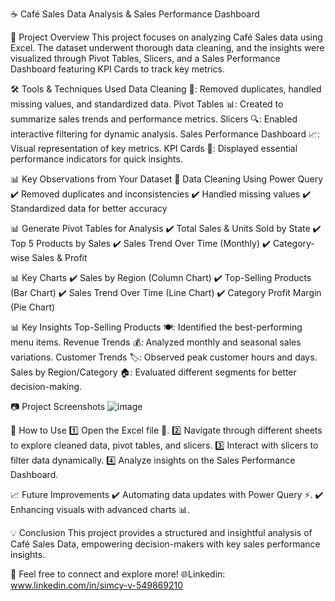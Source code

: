 ☕ Café Sales Data Analysis & Sales Performance Dashboard

📌 Project Overview
This project focuses on analyzing Café Sales data using Excel. The dataset underwent thorough data cleaning, and the insights were visualized through Pivot Tables, Slicers, and a Sales Performance Dashboard featuring KPI Cards to track key metrics.

🛠 Tools & Techniques Used
Data Cleaning 🧹: Removed duplicates, handled missing values, and standardized data.
Pivot Tables 📊: Created to summarize sales trends and performance metrics.
Slicers 🔍: Enabled interactive filtering for dynamic analysis.
Sales Performance Dashboard 📈: Visual representation of key metrics.
KPI Cards 🎯: Displayed essential performance indicators for quick insights.

📊 Key Observations from Your Dataset
🔹 Data Cleaning Using Power Query
✔️ Removed duplicates and inconsistencies
✔️ Handled missing values
✔️ Standardized data for better accuracy

📊 Generate Pivot Tables for Analysis
✔️ Total Sales & Units Sold by State
✔️ Top 5 Products by Sales
✔️ Sales Trend Over Time (Monthly)
✔️ Category-wise Sales & Profit

📊 Key Charts
✔️ Sales by Region (Column Chart)
✔️ Top-Selling Products (Bar Chart)
✔️ Sales Trend Over Time (Line Chart)
✔️ Category Profit Margin (Pie Chart)

📊 Key Insights
Top-Selling Products 🍽️: Identified the best-performing menu items.
Revenue Trends 💰: Analyzed monthly and seasonal sales variations.
Customer Trends 🏷️: Observed peak customer hours and days.
Sales by Region/Category 🏠: Evaluated different segments for better decision-making.

📷 Project Screenshots
![image](https://github.com/user-attachments/assets/b9b8909a-d6be-4a8e-a934-035a9d2d4eb8)


🚀 How to Use
1️⃣ Open the Excel file 📂.
2️⃣ Navigate through different sheets to explore cleaned data, pivot tables, and slicers.
3️⃣ Interact with slicers to filter data dynamically.
4️⃣ Analyze insights on the Sales Performance Dashboard.

📈 Future Improvements
✔️ Automating data updates with Power Query ⚡.
✔️ Enhancing visuals with advanced charts 📊.

💡 Conclusion
This project provides a structured and insightful analysis of Café Sales Data, empowering decision-makers with key sales performance insights.

🔗 Feel free to connect and explore more!
🌐Linkedin: www.linkedin.com/in/simcy-v-549869210
